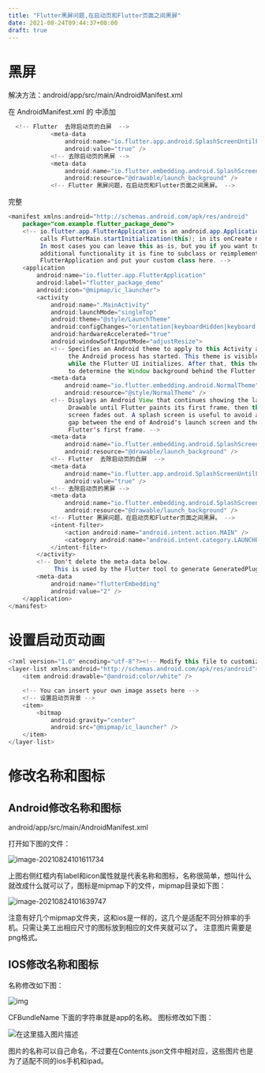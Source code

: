 ```yaml
---
title: "Flutter黑屏问题,在启动页和Flutter页面之间黑屏"
date: 2021-08-24T09:44:37+08:00
draft: true
---
```


# 黑屏

解决方法：android/app/src/main/AndroidManifest.xml

在 AndroidManifest.xml 的 <activity> </activity> 中添加

```java
  <!-- Flutter  去除启动页的白屏  -->
            <meta-data
                android:name="io.flutter.app.android.SplashScreenUntilFirstFrame"
                android:value="true" />
            <!-- 去除启动页的黑屏 -->
            <meta-data
                android:name="io.flutter.embedding.android.SplashScreenDrawable"
                android:resource="@drawable/launch_background" />
            <!-- Flutter 黑屏问题，在启动页和Flutter页面之间黑屏。 -->
```



完整

```java
<manifest xmlns:android="http://schemas.android.com/apk/res/android"
    package="com.example.flutter_package_demo">
    <!-- io.flutter.app.FlutterApplication is an android.app.Application that
         calls FlutterMain.startInitialization(this); in its onCreate method.
         In most cases you can leave this as-is, but you if you want to provide
         additional functionality it is fine to subclass or reimplement
         FlutterApplication and put your custom class here. -->
    <application
        android:name="io.flutter.app.FlutterApplication"
        android:label="flutter_package_demo"
        android:icon="@mipmap/ic_launcher">
        <activity
            android:name=".MainActivity"
            android:launchMode="singleTop"
            android:theme="@style/LaunchTheme"
            android:configChanges="orientation|keyboardHidden|keyboard|screenSize|smallestScreenSize|locale|layoutDirection|fontScale|screenLayout|density|uiMode"
            android:hardwareAccelerated="true"
            android:windowSoftInputMode="adjustResize">
            <!-- Specifies an Android theme to apply to this Activity as soon as
                 the Android process has started. This theme is visible to the user
                 while the Flutter UI initializes. After that, this theme continues
                 to determine the Window background behind the Flutter UI. -->
            <meta-data
                android:name="io.flutter.embedding.android.NormalTheme"
                android:resource="@style/NormalTheme" />
            <!-- Displays an Android View that continues showing the launch screen
                 Drawable until Flutter paints its first frame, then this splash
                 screen fades out. A splash screen is useful to avoid any visual
                 gap between the end of Android's launch screen and the painting of
                 Flutter's first frame. -->
            <meta-data
                android:name="io.flutter.embedding.android.SplashScreenDrawable"
                android:resource="@drawable/launch_background" />
            <!-- Flutter  去除启动页的白屏  -->
            <meta-data
                android:name="io.flutter.app.android.SplashScreenUntilFirstFrame"
                android:value="true" />
            <!-- 去除启动页的黑屏 -->
            <meta-data
                android:name="io.flutter.embedding.android.SplashScreenDrawable"
                android:resource="@drawable/launch_background" />
            <!-- Flutter 黑屏问题，在启动页和Flutter页面之间黑屏。 -->
            <intent-filter>
                <action android:name="android.intent.action.MAIN" />
                <category android:name="android.intent.category.LAUNCHER" />
            </intent-filter>
        </activity>
        <!-- Don't delete the meta-data below.
             This is used by the Flutter tool to generate GeneratedPluginRegistrant.java -->
        <meta-data
            android:name="flutterEmbedding"
            android:value="2" />
    </application>
</manifest>

```



# 设置启动页动画

```java
<?xml version="1.0" encoding="utf-8"?><!-- Modify this file to customize your launch splash screen -->
<layer-list xmlns:android="http://schemas.android.com/apk/res/android">
    <item android:drawable="@android:color/white" />

    <!-- You can insert your own image assets here -->
    <!-- 设置启动页背景 -->
    <item>
        <bitmap
            android:gravity="center"
            android:src="@mipmap/ic_launcher" />
    </item>
</layer-list>

```

# 修改名称和图标

## Android修改名称和图标

android/app/src/main/AndroidManifest.xml


打开如下图的文件：

![image-20210824101611734](https://luckly007.oss-cn-beijing.aliyuncs.com/image/image-20210824101611734.png)

上图右侧红框内有label和icon属性就是代表名称和图标，名称很简单，想叫什么就改成什么就可以了，图标是mipmap下的文件，mipmap目录如下图：

![image-20210824101639747](https://luckly007.oss-cn-beijing.aliyuncs.com/image/image-20210824101639747.png)

注意有好几个mipmap文件夹，这和ios是一样的，这几个是适配不同分辨率的手机。只需让美工出相应尺寸的图标放到相应的文件夹就可以了。
注意图片需要是png格式。

## IOS修改名称和图标

名称修改如下图：

![img](https://luckly007.oss-cn-beijing.aliyuncs.com/image/20190710094039756.png)

CFBundleName 下面的字符串就是app的名称。
图标修改如下图：

![在这里插入图片描述](https://luckly007.oss-cn-beijing.aliyuncs.com/image/20190710094158439.png)

图片的名称可以自己命名，不过要在Contents.json文件中相对应，这些图片也是为了适配不同的ios手机和ipad。
